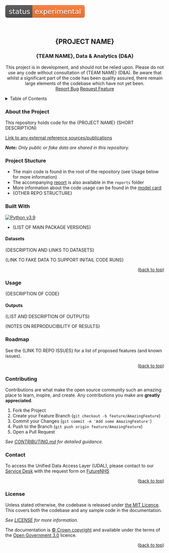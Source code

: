 <a name="readme-top"></a>
[![status: experimental](https://github.com/GIScience/badges/raw/master/status/experimental.svg)](https://github.com/GIScience/badges#experimental)

<!-- page header -->
<br/>
<div align="center">
    <h2 align="center">{PROJECT NAME}</h2>
    <h3 align="center">{TEAM NAME}, Data & Analytics (D&A)</h3>
    <p align="center">
        This project is in development, and should not be relied upon. Please do not use any code without consultation of {TEAM NAME} (D&A). Be aware that whilst a significant part of the code has been quality assured, there remain large elements of the codebase which have not yet been.
        <br/>
        <a href="https://github.com/nhsengland/{REPO NAME}/issues">Report Bug</a>
        <a href="https://github.com/nhsengland/{REPO NAME}">Request Feature</a>
    </p>
</div>

<!-- table of contents -->

<details>
    <summary>Table of Contents</summary>
    <ol>
        <li>
            <a href="#section-1">About the project</a>
            <ul>
                <li><a href="#section-1-1">Project Structure</a></li>
                <li><a href="#section-1-2">Built With</a></li>
                <li><a href="#section-1-3">Datasets</a></li>
            </ul>
        </li>
        <li>
            <a href="#section-2">Usage</a></li>
            <ul>
                <li><a href="#section-2-1">Output</a></li>
                <li><a href="#section-2-2">Roadmap</a></li>
            </ul>
        </li>
        <li>
            <a href="#section-3">Contributing</a></li>
            <ul>
                <li><a href="#section-3-1">Contact</a></li>
            </ul>
        </li>
        <li><a href="#section-4">License</a></li>
</details>



<!-- Section 1 -->
<a name="section-1"></a>
### About the Project

This repository holds code for the {PROJECT NAME} {SHORT DESCRIPTION}

[Link to any external reference sources/publications](https://)

_**Note:** Only public or fake data are shared in this repository._

<a name="section-1-1"></a>
### Project Stucture

- The main code is found in the root of the repository (see Usage below for more information)
- The accompanying [report](./reports/report.pdf) is also available in the `reports` folder
- More information about the code usage can be found in the [model card](./model_card.md)
- {OTHER REPO STRUCTURE}

<a name="section-1-2"></a>
### Built With

[![Python v3.9](https://img.shields.io/badge/python-v3.9-blue.svg)](https://www.python.org/downloads/release/python-3916/)
- {LIST OF MAIN PACKAGE VERSIONS}

<a name="section-1-3"></a>
#### Datasets
{DESCRIPTION AND LINKS TO DATASETS}

{LINK TO FAKE DATA TO SUPPORT INITAIL CODE RUNS}

<p align="right">(<a href="#readme-top">back to top</a>)</p>



<!-- Section 2 -->
<a name="section-2"></a>
### Usage
{DESCRIPTION OF CODE}

<a name="section-2-1"></a>
#### Outputs
{LIST AND DESCRIPTION OF OUTPUTS}

{NOTES ON REPRODUCIBILITY OF RESULTS}

<a name="section-2-2"></a>
### Roadmap

See the {LINK TO REPO ISSUES} for a list of proposed features (and known issues).

<p align="right">(<a href="#readme-top">back to top</a>)</p>



<!-- Section 3 -->
<a name="section-3"></a>

### Contributing

Contributions are what make the open source community such an amazing place to learn, inspire, and create. Any contributions you make are **greatly appreciated**.

1. Fork the Project
2. Create your Feature Branch (`git checkout -b feature/AmazingFeature`)
3. Commit your Changes (`git commit -m 'Add some AmazingFeature'`)
4. Push to the Branch (`git push origin feature/AmazingFeature`)
5. Open a Pull Request

_See [CONTRIBUTING.md](./CONTRIBUTING.md) for detailed guidance._

<a name="section-3-1"></a>
### Contact

To access the Unified Data Access Layer (UDAL), please contact to our [Service Desk](mailto:NationalDataPlatform@england.nhs.uk) with the request form on [FutureNHS](https://future.nhs.uk/NCDR/view?objectId=22272688)

<!-- ### Acknowledgements -->

<p align="right">(<a href="#readme-top">back to top</a>)</p>



<!-- Section 4 -->
<a name="section-4"></a>
### License

Unless stated otherwise, the codebase is released under [the MIT Licence][mit].
This covers both the codebase and any sample code in the documentation.

_See [LICENSE](./LICENSE) for more information._

The documentation is [© Crown copyright][copyright] and available under the terms
of the [Open Government 3.0][ogl] licence.

[mit]: LICENCE
[copyright]: http://www.nationalarchives.gov.uk/information-management/re-using-public-sector-information/uk-government-licensing-framework/crown-copyright/
[ogl]: http://www.nationalarchives.gov.uk/doc/open-government-licence/version/3/

<p align="right">(<a href="#readme-top">back to top</a>)</p>
